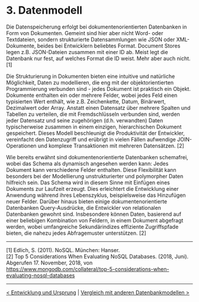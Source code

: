 # 3. Datenmodell

Die Datenspeicherung erfolgt bei dokumentenorientierten Datenbanken in Form von Dokumenten. Gemeint sind hier aber nicht Word- oder Textdateien, sondern strukturierte Datensammlungen wie JSON oder XML-Dokumente, beides bei Entwicklern beliebtes Format. Document Stores legen z.B. JSON-Dateien zusammen mit einer ID ab. Meist legt die Datenbank nur fest, auf welches Format die ID weist. Mehr aber auch nicht. [1]

Die Strukturierung in Dokumenten bieten eine intuitive und natürliche Möglichkeit, Daten zu modellieren, die eng mit der objektorientierten Programmierung verbunden sind - jedes Dokument ist praktisch ein Objekt. Dokumente enthalten ein oder mehrere Felder, wobei jedes Feld einen typisierten Wert enthält, wie z.B. Zeichenkette, Datum, Binärwert, Dezimalwert oder Array. Anstatt einen Datensatz über mehrere Spalten und Tabellen zu verteilen, die mit Fremdschlüsseln verbunden sind, werden jeder Datensatz und seine zugehörigen (d.h. verwandten) Daten typischerweise zusammen in einem einzigen, hierarchischen Dokument gespeichert. Dieses Modell beschleunigt die Produktivität der Entwickler, vereinfacht den Datenzugriff und erübrigt in vielen Fällen aufwendige JOIN-Operationen und komplexe Transaktionen mit mehreren Datensätzen. [2]

Wie bereits erwähnt sind dokumentenorientierte Datenbanken schemafrei, wobei das Schema als dynamisch angesehen werden kann: Jedes Dokument kann verschiedene Felder enthalten. Diese Flexibilität kann besonders bei der Modellierung unstrukturierter und polymorpher Daten hilfreich sein. Das Schema wird in diesem Sinne mit Einfügen eines Dokuments zur Laufzeit erzeugt. Dies erleichtert die Entwicklung einer Anwendung während ihres Lebenszyklus, beispielsweise das Hinzufügen neuer Felder. Darüber hinaus bieten einige dokumentenorientierte Datenbanken Query-Ausdrücke, die Entwickler von relationalen Datenbanken gewohnt sind. Insbesondere können Daten, basierend auf einer beliebigen Kombination von Feldern, in einem Dokument abgefragt werden, wobei umfangreiche Sekundärindizes effiziente Zugriffspfade bieten, die nahezu jedes Abfragemuster unterstützen. [2]

------

[1] Edlich, S. (2011). NoSQL. München: Hanser. <br>
[2] Top 5 Considerations When Evaluating NoSQL Databases. (2018, Juni). Abgerufen 17. November, 2018, von https://www.mongodb.com/collateral/top-5-considerations-when-evaluating-nosql-databases



------

[< Entwicklung und Ursprung](04_Entwicklung-und-Ursprung.md)		|   [Vergleich mit anderen Datenbankmodellen >](06_Vergleich-mit-anderen-Datenbankmodellen.md)